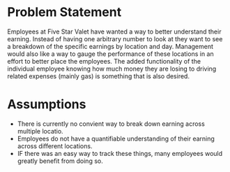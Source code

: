 # Problem Statement 
Employees at Five Star Valet have wanted a way to better understand their earning. Instead of having one arbitrary number to look at they want to see a breakdown of the specific earnings by location and day. Management would also like a way to gauge the performance of these locations in an effort to better place the employees. The added functionality of the individual employee knowing how much money they are losing to driving related expenses (mainly gas) is something that is also desired. 

# Assumptions
* There is currently no convient way to break down earning across multiple locatio. 
* Employees do not have a quantifiable understanding of their earning across different locations.
* IF there was an easy way to track these things, many employees would greatly benefit from doing so.

